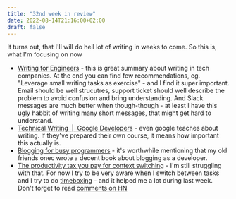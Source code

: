 ```yaml
---
title: "32nd week in review"
date: 2022-08-14T21:16:00+02:00
draft: false
---
```


It turns out, that I'll will do hell lot of writing in weeks to come. So this is, what I'm focusing on now

- [Writing for Engineers](https://www.heinrichhartmann.com/posts/writing/) - this is great summary about writing in tech companies. At the end you can find few recommendations, eg. "Leverage small writing tasks as exercise" - and I find it super important. Email should be well strucutres, support ticket should well describe the problem to avoid confusion and bring understanding. And Slack messages are much better when though-though - at least I have this ugly habbit of writing many short messages, that might get hard to understand.
- [Technical Writing  |  Google Developers](https://developers.google.com/tech-writing) - even google teaches about writing. If they've prepared their own course, it means how important this actually is.
- [Blogging for busy programmers](https://products.arkency.com/blogging/) - it's worthwhile mentioning that my old friends onec wrote a decent book about blogging as a developer.
- [The productivity tax you pay for context switching](https://async.twist.com/context-switching/) - I'm still struggling with that. For now I try to be very aware when I switch between tasks and I try to do [timeboxing](https://en.wikipedia.org/wiki/Timeboxing) - and it helped me a lot during last week. Don't forget to read [comments on HN](https://news.ycombinator.com/item?id=32390499)
